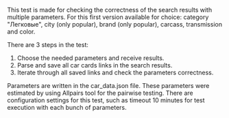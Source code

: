This test is made for checking the correctness of the search results with multiple parameters.
For this first version available for choice: category "Легковые", city (only popular), brand (only popular), carcass, transmission and color.

There are 3 steps in the test:
1. Choose the needed parameters and receive results.
2. Parse and save all car cards links in the search results.
3. Iterate through all saved links and check the parameters correctness.

Parameters are written in the car_data.json file. These parameters were estimated by using Allpairs tool for the pairwise testing.
There are configuration settings for this test, such as timeout 10 minutes for test execution with each bunch of parameters.
